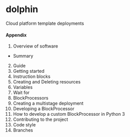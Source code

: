 # dolphin
Cloud platform template deployments

#### Appendix

1. Overview of software
  - Summary
2. Guide
  1. Getting started
  2. Instruction blocks
  3. Creating and Deleting resources
  4. Variables
  5. Wait for
  6. BlockProcessors
  7. Creating a multistage deployment
3. Developing a BlockProcessor
  1. How to develop a custom BlockProcessor in Python 3
4. Contributing to the project
  1. Code style
  2. Branches
  
